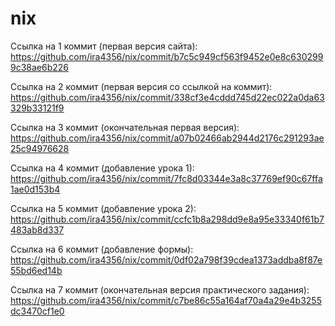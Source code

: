 # nix
Ссылка на 1 коммит (первая версия сайта): https://github.com/ira4356/nix/commit/b7c5c949cf563f9452e0e8c6302999c38ae6b226

Ссылка на 2 коммит (первая версия со ссылкой на коммит): https://github.com/ira4356/nix/commit/338cf3e4cddd745d22ec022a0da63329b33121f9

Ссылка на 3 коммит (окончательная первая версия): https://github.com/ira4356/nix/commit/a07b02466ab2944d2176c291293ae25c94976628

Ссылка на 4 коммит (добавление урока 1): https://github.com/ira4356/nix/commit/7fc8d03344e3a8c37769ef90c67ffa1ae0d153b4

Ссылка на 5 коммит (добавление урока 2): https://github.com/ira4356/nix/commit/ccfc1b8a298dd9e8a95e33340f61b7483ab8d337

Ссылка на 6 коммит (добавление формы): https://github.com/ira4356/nix/commit/0df02a798f39cdea1373addba8f87e55bd6ed14b

Ссылка на 7 коммит (окончательная версия практического задания): https://github.com/ira4356/nix/commit/c7be86c55a164af70a4a29e4b3255dc3470cf1e0
